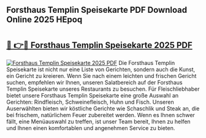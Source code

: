 ## Forsthaus Templin Speisekarte PDF Download Online 2025 HEpoq

# <h2><a href="http://gcaxl1j.nevu.top/?p=Forsthaus+Templin+Speisekarte">🔗 👉🔴 Forsthaus Templin Speisekarte 2025 PDF</a></h2>

[![Forsthaus Templin Speisekarte 2025 PDF](https://i.imgur.com/dBaPXMq.png)](http://gcaxl1j.nevu.top/?p=Forsthaus+Templin+Speisekarte)
Die Forsthaus Templin Speisekarte ist nicht nur eine Liste von Gerichten, sondern auch die Kunst, ein Gericht zu kreieren. Wenn Sie nach einem leichten und frischen Gericht suchen, empfehlen wir Ihnen, unseren Salatbereich auf der Forsthaus Templin Speisekarte unseres Restaurants zu besuchen. Für Fleischliebhaber bietet unsere Forsthaus Templin Speisekarte eine große Auswahl an Gerichten: Rindfleisch, Schweinefleisch, Huhn und Fisch. Unseren Auserwählten bieten wir köstliche Gerichte wie Schaschlik und Steak an, die bei frischem, natürlichem Feuer zubereitet werden. Wenn es Ihnen schwer fällt, eine Menüauswahl zu treffen, ist unser Team bereit, Ihnen zu helfen und Ihnen einen komfortablen und angenehmen Service zu bieten.
